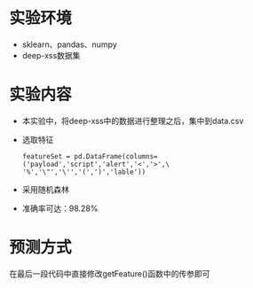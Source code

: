 # 实验环境

- sklearn、pandas、numpy
- deep-xss数据集

# 实验内容

- 本实验中，将deep-xss中的数据进行整理之后，集中到data.csv

- 选取特征

  ```
  featureSet = pd.DataFrame(columns=('payload','script','alert','<','>',\
  '%','\"','\'','(',')','lable'))
  ```

- 采用随机森林

- 准确率可达：98.28%

# 预测方式

在最后一段代码中直接修改getFeature()函数中的传参即可

